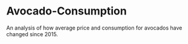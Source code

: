 # Avocado-Consumption
An analysis of how average price and consumption for avocados have changed since 2015. 
